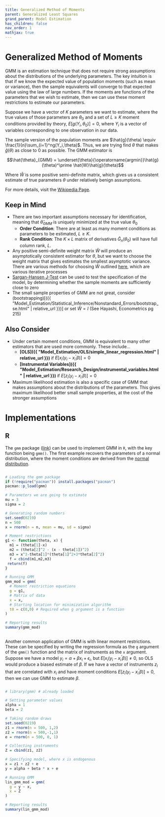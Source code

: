 ```yaml
---
title: Generalized Method of Moments
parent: Generalized Least Squares
grand_parent: Model Estimation
has_children: false
nav_order: 1
mathjax: true 
---
```


# Generalized Method of Moments  

GMM is an estimation technique that does not require strong assumptions about the distributions of the underlying parameters. The key intuition is that if we know the expected value of population moments (such as mean or variance), then the sample equivalents will converge to that expected value using the law of large numbers. If the moments are functions of the parameters that we wish to estimate, then we can use these moment restrictions to estimate our parameters.

Suppose we have a vector of $K$ parameters we want to estimate, where the true values of those parameters are $\theta_0$ and a set of $L \geq K$ moment conditions provided by theory, $E\left[g(Y_i,\theta_0)\right] = 0$, where $Y_i$ is a vector of variables corresponding to one observation in our data. 

The sample version of the population moments are $\hat{g}(\theta) \equiv \frac{1}{n}\sum_{i=1}^ng(Y_i,\theta)$. Thus, we are trying find $\theta$ that makes $\hat{g}(\theta)$ as close to $0$ as possible. The GMM estimator is 

$$\hat{\theta}_{GMM} = \underset{\theta}{\operatorname{argmin}}\hat{g}(\theta)^\prime \hat{W}\hat{g}(\theta)$$

Where $\hat{W}$ is some positive semi-definite matrix, which gives us a consistent estimate of true parameters $\theta$ under relatively benign assumptions.

For more details, visit the [Wikipedia Page](https://en.wikipedia.org/wiki/Generalized_method_of_moments). 


## Keep in Mind

- There are two important assumptions necessary for identification, meaning that $\hat{\theta}_{GMM}$ is uniquely minimized at the true value $\theta_0$  
  - **Order Condition**: There are at least as many moment conditions as parameters to be estimated, $L \geq K$.  
  - **Rank Condition**: The $K \times L$ matrix of derivatives $\bar{G}_n(\theta_0)$ will have full column rank, $L$.
- Any positive semi-definite weight matrix $\hat{W}$ will produce an asymptotically consistent estimator for $\theta$, but we want to choose the weight matrix that gives estimates the smallest asymptotic variance. There are various methods for choosing $\hat{W}$ outlined [here](https://en.wikipedia.org/wiki/Generalized_method_of_moments#Implementation), which are various iterative processes
- [Sargan-Hansen J-Test](https://en.wikipedia.org/wiki/Generalized_method_of_moments#Sargan%E2%80%93Hansen_J-test) can be used to test the specification of the model, by determining whether the sample moments are sufficiently close to zero
- The small sample properties of GMM are not great, consider (bootstrapping)[({{ "Model_Estimation/Statistical_Inference/Nonstandard_Errors/bootstrap_se.html" | relative_url }})] or set $\hat{W} = I$ (See Hayashi, Econometrics pg 215)

## Also Consider

- Under certain moment conditions, GMM is equivalent to many other estimators that are used more commonly. These include...
  - **[OLS]({{ "Model_Estimation/OLS/simple_linear_regression.html" | relative_url }})** if $E[x_i(y_i - x_i^\prime\beta)]=0$
  - **[Instrumental Variables]({{ "Model_Estimation/Research_Design/instrumental_variables.html" | relative_url }})** if $E[z_i(y_i - x_i^\prime\beta)]=0$ 
- Maximum likelihood estimation is also a specific case of GMM that makes assumptions about the distributions of the parameters. This gives maximum likelihood better small sample properties, at the cost of the stronger assumptions  


# Implementations

## R

The `gmm` package ([link](https://cran.r-project.org/web/packages/gmm/index.html)) can be used to implement GMM in `R`, with the key function being `gmm()`. The first example recovers the parameters of a normal distribution, where the moment conditions are derived from the [normal distribution](https://en.wikipedia.org/wiki/Normal_distribution#Moments).

```r

# Loading the gmm package
if (!require("pacman")) install.packages("pacman")
pacman::p_load(gmm)

# Parameters we are going to estimate
mu = 3
sigma = 2

# Generating random numbers 
set.seed(0219)
n = 500
x = rnorm(n = n, mean = mu, sd = sigma)

# Moment restrictions 
g1 <- function(theta, x) {
  m1 = (theta[1]-x)
  m2 = (theta[2]^2 - (x - theta[1])^2)
  m3 = x^3-theta[1]*(theta[1]^2+3*theta[2]^2)
  f = cbind(m1,m2,m3)
 return(f)
}

# Running GMM 
gmm_mod = gmm(
  # Moment restriction equations 
  g = g1,
  # Matrix of data
  x = x,
  # Starting location for minimization algorithm
  t0 = c(0,0) # Required when g argument is a function
)

# Reporting results
summary(gmm_mod)
  
```

Another common application of GMM is with linear moment restrictions. These can be specified by writing the regression formula as the `g` argument of the `gmm()` function and the matrix of instruments as the `x` argument. Suppose we have a model $y_i = \alpha + \beta x_i + \epsilon_i$, but $E[x_i(y_i - x_i^\prime\beta)]\neq 0$, so OLS would produce a biased estimate of $\beta$. If we have a vector of instruments $z_i$ that are correlated with $x_i$ and have moment conditions $E[z_i(y_i - x_i^\prime\beta)]=0$, then we can use GMM to estimate $\beta$. 

```r

# library(gmm) # already loaded

# Setting parameter values
alpha = 1
beta = 2

# Taking random draws
set.seed(0219)
z1 = rnorm(n = 500, 1,2)
z2 = rnorm(n = 500,-1,1)
e = rnorm(n = 500, 0, 1)

# Collecting instruments
Z = cbind(z1, z2)

# Specifying model, where x is endogenous
x = z1 + z2 + e
y = alpha + beta * x + e

# Running GMM
lin_gmm_mod = gmm(
  g = y ~ x,
  x = Z
)

# Reporting results
summary(lin_gmm_mod)

```

